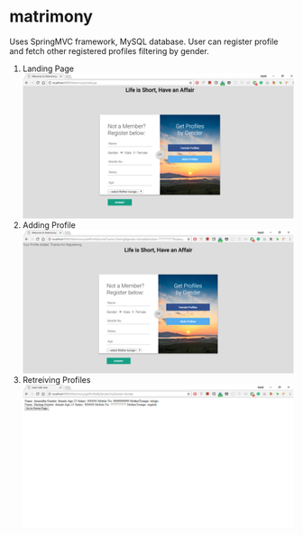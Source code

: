 # matrimony
Uses SpringMVC framework, MySQL database. User can register profile and fetch other registered profiles filtering by gender.

1. Landing Page
![alt text](https://github.com/sushil4u2/matrimony/blob/master/Matrimony%20Screens/Index%20page.PNG)
2. Adding Profile
![alt text](https://github.com/sushil4u2/matrimony/blob/master/Matrimony%20Screens/profie%20added.PNG)
3. Retreiving Profiles
![alt text](https://github.com/sushil4u2/matrimony/blob/master/Matrimony%20Screens/get%20profile_female.PNG)
